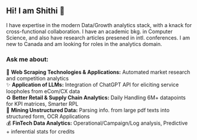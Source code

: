 ## Hi! I am Shithi 👋

I have expertise in the modern Data/Growth analytics stack, with a knack for cross-functional collaboration. I have an academic bkg. in Computer Science, and also have research articles presened in intl. conferences. I am new to Canada and am looking for roles in the analytics domain.

<!--
**shithi30/shithi30** is a ✨ _special_ ✨ repository because its `README.md` (this file) appears on your GitHub profile.

Here are some ideas to get you started:

- 🔭 I’m currently working on ...
- 🌱 I’m currently learning ...
- 👯 I’m looking to collaborate on ...
- 🤔 I’m looking for help with ...
- 💬 Ask me about ...
- 📫 How to reach me: ...
- 😄 Pronouns: ...
- ⚡ Fun fact: ...
-->

### Ask me about:
🤖 <strong>Web Scraping Technologies & Applications:</strong> Automated market research and competition analytics
<br>
✨ <strong>Application of LLMs:</strong> Integration of ChatGPT API for eliciting service loopholes from eCom/CX data
<br>
♻️ <strong>Better Retail & Supply Chain Analytics:</strong> Daily Handling 6M+ datapoints for KPI matrices, Smarter RPL
<br>
🏁 <strong>Mining Unstructured Data:</strong> Parsing info. from large pdf texts into structured form, OCR Applications
<br>
💰 <strong>FinTech Data Analytics:</strong> Operational/Campaign/Log analysis, Predictive + inferential stats for credits

